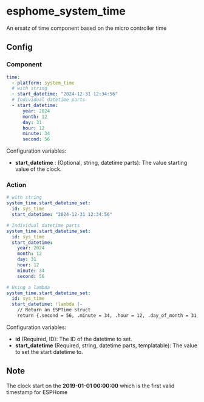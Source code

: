 # esphome_system_time
An ersatz of time component based on the micro controller time

## Config

### Component

```yaml
time:
  - platform: system_time
  # with string
  - start_datetime: "2024-12-31 12:34:56"
  # Individual datetime parts
  - start_datetime:
      year: 2024
      month: 12
      day: 31
      hour: 12
      minute: 34
      second: 56

```
Configuration variables:

* **start_datetime** : (Optional, string, datetime parts): The value starting value of the clock.

### Action

```yaml
# with string
system_time.start_datetime_set:
  id: sys_time
  start_datetime: "2024-12-31 12:34:56"

# Individual datetime parts
system_time.start_datetime_set:
  id: sys_time
  start_datetime:
    year: 2024
    month: 12
    day: 31
    hour: 12
    minute: 34
    second: 56

# Using a lambda
system_time.start_datetime_set:
  id: sys_time
  start_datetime: !lambda |-
    // Return an ESPTime struct
    return {.second = 56, .minute = 34, .hour = 12, .day_of_month = 31, .month = 12, .year = 2024 };
```

Configuration variables:

* **id** (Required, ID): The ID of the datetime to set.
* **start_datetime** (Required, string, datetime parts, templatable): The value to set the start datetime to.

## Note

The clock start on the **2019-01-01 00:00:00** which is the first valid timestamp for ESPHome